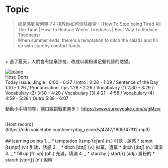 # Topic

> 總是感到疲倦嗎？4 招教你如何消除疲勞！(How To Stop being Tired All The Time | How To Reduce Winter Tiredness | Best Way To Reduce Tiredness) <br>
> When summer ends, there's a temptation to ditch the salads and fill up with starchy comfort foods. <br>
> 過了夏天，人們會有拋棄沙拉、改成以澱粉滿足餐代替的慾望。 <br>

[![Image](https://cdn.voicetube.com/assets/thumbnails/xBxhz-Ej-1k.jpg)](https://www.youtube.com/embed/xBxhz-Ej-1k?rel=0&showinfo=0&cc_load_policy=0&controls=1&autoplay=1&iv_load_policy=3&playsinline=1&wmode=transparent&start=37&end=43&enablejsapi=1&origin=https://tw.voicetube.com&widgetid=1)<br>
Host: Doris 
<br>Today issue: Jingle : 0:00 - 0:27 / Intro : 0:28 - 1:09 / Sentence of the Day 1:10 - 1:26 / Pronunciation Tips 1:26 - 2:26 / Vocabulary (1) 2:30 - 3:29 / Vocabulary (2) 3:30 - 4:20 / Vocabulary (3) 4:21 - 4:58 / Vocabulary (4) 4:59 - 5:38 / Outro 5:38 - 6:07
動動小手填問卷，讓口說挑戰更進步！ https://www.surveycake.com/s/gMzvr


<br>
[Host record](https://cdn.voicetube.com/everyday_records/4747/1605147312.mp3)
<br><br>
## learning points
1. _
	* temptation [tɛmpˋteʃən] (n.) 引誘；誘惑
	* tempt [tɛmpt] (v.) 引誘，誘惑
2. _
	* ditch [dɪtʃ] (v.) 拋棄，遺棄
	* ditch [dɪtʃ] (n.) 溝渠
3. _
	* fill up [fɪl ʌp] (ph.) 充滿，填滿
4. _
	* starchy [ˋstɑrtʃɪ] (adj.) 澱粉的
	* starch [stɑrtʃ] (n.) 澱粉
